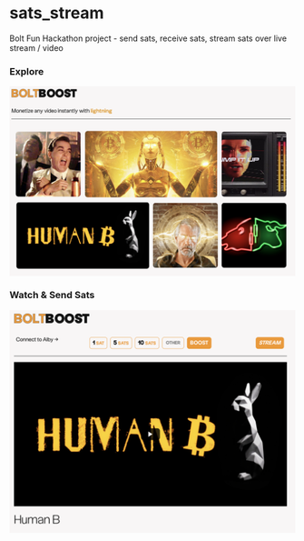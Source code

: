 # sats_stream
Bolt Fun Hackathon project - send sats, receive sats, stream sats over live stream / video

### Explore
<img src="https://github.com/pcsubirachs/sats_stream/blob/main/img/ss_home.png" alt="drawing" align="middle" width="800"/>

### Watch & Send Sats
<img src="https://github.com/pcsubirachs/sats_stream/blob/main/img/ss_watch.png" alt="drawing" align="middle" width="800"/>
